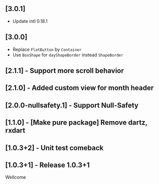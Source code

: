 ## [3.0.1]
 - Update intl 0.18.1 
## [3.0.0] 
- Replace `FlatButton` by `Container`
- Use `BoxShape` for `dayShapeBorder` instead `ShapeBorder`

## [2.1.1] - Support more scroll behavior

## [2.1.0] - Added custom view for month header 

## [2.0.0-nullsafety.1] - Support Null-Safety

## [1.1.0] - [Make pure package] Remove dartz, rxdart

## [1.0.3+2] - Unit test comeback

## [1.0.3+1] - Release 1.0.3+1

Wellcome


